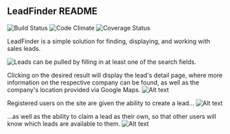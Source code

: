 ## LeadFinder README

![Build Status](https://codeship.com/projects/5efb7a20-9b6a-0133-58d8-2e4a8a945ddd/status?branch=master)
![Code Climate](https://codeclimate.com/github/tomfafard/lead_finder.png)
![Coverage Status](https://coveralls.io/repos/tomfafard/lead_finder/badge.png)

LeadFinder is a simple solution for finding, displaying, and working with sales leads.



![Leads can be pulled by filling in at least one of the search fields.](http://i.imgur.com/rUIGqiO.png)

Clicking on the desired result will display the lead's detail page, where more information on the respective company can be found, as well as the company's location provided via Google Maps.
![Alt text](http://i.imgur.com/5cHvy2W.jpg)

Registered users on the site are given the ability to create a lead...
![Alt text](http://i.imgur.com/r75nRbg.png)

...as well as the ability to claim a lead as their own, so that other users will know which leads are available to them.
![Alt text](http://i.imgur.com/zh5UNVq.png)
